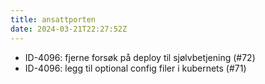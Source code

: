 ```yaml
---
title: ansattporten
date: 2024-03-21T22:27:52Z
---
```

- ID-4096: fjerne forsøk på deploy til sjølvbetjening (#72)
- ID-4096: legg til optional config filer i kubernets (#71)

